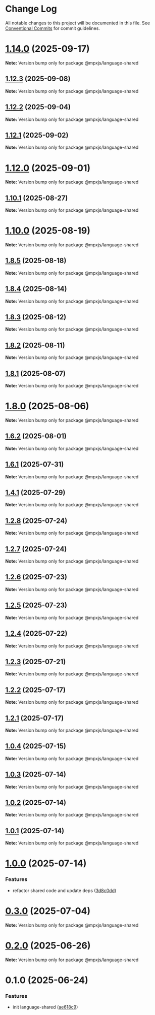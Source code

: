 # Change Log

All notable changes to this project will be documented in this file.
See [Conventional Commits](https://conventionalcommits.org) for commit guidelines.

# [1.14.0](https://github.com/mpx-ecology/language-tools/compare/v1.12.3...v1.14.0) (2025-09-17)

**Note:** Version bump only for package @mpxjs/language-shared

## [1.12.3](https://github.com/mpx-ecology/language-tools/compare/v1.12.2...v1.12.3) (2025-09-08)

**Note:** Version bump only for package @mpxjs/language-shared

## [1.12.2](https://github.com/mpx-ecology/language-tools/compare/v1.12.1...v1.12.2) (2025-09-04)

**Note:** Version bump only for package @mpxjs/language-shared

## [1.12.1](https://github.com/mpx-ecology/language-tools/compare/v1.12.0...v1.12.1) (2025-09-02)

**Note:** Version bump only for package @mpxjs/language-shared

# [1.12.0](https://github.com/mpx-ecology/language-tools/compare/v1.10.1...v1.12.0) (2025-09-01)

**Note:** Version bump only for package @mpxjs/language-shared

## [1.10.1](https://github.com/mpx-ecology/language-tools/compare/v1.10.0...v1.10.1) (2025-08-27)

**Note:** Version bump only for package @mpxjs/language-shared

# [1.10.0](https://github.com/mpx-ecology/language-tools/compare/v1.8.5...v1.10.0) (2025-08-19)

**Note:** Version bump only for package @mpxjs/language-shared

## [1.8.5](https://github.com/mpx-ecology/language-tools/compare/v1.8.4...v1.8.5) (2025-08-18)

**Note:** Version bump only for package @mpxjs/language-shared

## [1.8.4](https://github.com/mpx-ecology/language-tools/compare/v1.8.3...v1.8.4) (2025-08-14)

**Note:** Version bump only for package @mpxjs/language-shared

## [1.8.3](https://github.com/mpx-ecology/language-tools/compare/v1.8.2...v1.8.3) (2025-08-12)

**Note:** Version bump only for package @mpxjs/language-shared

## [1.8.2](https://github.com/mpx-ecology/language-tools/compare/v1.8.1...v1.8.2) (2025-08-11)

**Note:** Version bump only for package @mpxjs/language-shared

## [1.8.1](https://github.com/mpx-ecology/language-tools/compare/v1.8.0...v1.8.1) (2025-08-07)

**Note:** Version bump only for package @mpxjs/language-shared

# [1.8.0](https://github.com/mpx-ecology/language-tools/compare/v1.6.2...v1.8.0) (2025-08-06)

**Note:** Version bump only for package @mpxjs/language-shared

## [1.6.2](https://github.com/mpx-ecology/language-tools/compare/v1.6.1...v1.6.2) (2025-08-01)

**Note:** Version bump only for package @mpxjs/language-shared

## [1.6.1](https://github.com/mpx-ecology/language-tools/compare/v1.6.0...v1.6.1) (2025-07-31)

**Note:** Version bump only for package @mpxjs/language-shared

## [1.4.1](https://github.com/mpx-ecology/language-tools/compare/v1.4.0...v1.4.1) (2025-07-29)

**Note:** Version bump only for package @mpxjs/language-shared

## [1.2.8](https://github.com/mpx-ecology/language-tools/compare/v1.2.7...v1.2.8) (2025-07-24)

**Note:** Version bump only for package @mpxjs/language-shared

## [1.2.7](https://github.com/mpx-ecology/language-tools/compare/v1.2.6...v1.2.7) (2025-07-24)

**Note:** Version bump only for package @mpxjs/language-shared

## [1.2.6](https://github.com/mpx-ecology/language-tools/compare/v1.2.4...v1.2.6) (2025-07-23)

**Note:** Version bump only for package @mpxjs/language-shared

## [1.2.5](https://github.com/mpx-ecology/language-tools/compare/v1.2.4...v1.2.5) (2025-07-23)

**Note:** Version bump only for package @mpxjs/language-shared

## [1.2.4](https://github.com/mpx-ecology/language-tools/compare/v1.2.3...v1.2.4) (2025-07-22)

**Note:** Version bump only for package @mpxjs/language-shared

## [1.2.3](https://github.com/mpx-ecology/language-tools/compare/v1.2.2...v1.2.3) (2025-07-21)

**Note:** Version bump only for package @mpxjs/language-shared

## [1.2.2](https://github.com/mpx-ecology/language-tools/compare/v1.2.1...v1.2.2) (2025-07-17)

**Note:** Version bump only for package @mpxjs/language-shared

## [1.2.1](https://github.com/mpx-ecology/language-tools/compare/v1.2.0...v1.2.1) (2025-07-17)

**Note:** Version bump only for package @mpxjs/language-shared

## [1.0.4](https://github.com/mpx-ecology/language-tools/compare/v1.0.3...v1.0.4) (2025-07-15)

**Note:** Version bump only for package @mpxjs/language-shared

## [1.0.3](https://github.com/mpx-ecology/language-tools/compare/v1.0.2...v1.0.3) (2025-07-14)

**Note:** Version bump only for package @mpxjs/language-shared

## [1.0.2](https://github.com/mpx-ecology/language-tools/compare/v1.0.1...v1.0.2) (2025-07-14)

**Note:** Version bump only for package @mpxjs/language-shared

## [1.0.1](https://github.com/mpx-ecology/language-tools/compare/v1.0.0...v1.0.1) (2025-07-14)

**Note:** Version bump only for package @mpxjs/language-shared

# [1.0.0](https://github.com/mpx-ecology/language-tools/compare/v0.3.0...v1.0.0) (2025-07-14)

### Features

* refactor shared code and update deps ([3d8c0dd](https://github.com/mpx-ecology/language-tools/commit/3d8c0ddb874137d55f424bbdca97082da5cde0de))

# [0.3.0](https://github.com/mpx-ecology/language-tools/compare/v0.2.0...v0.3.0) (2025-07-04)

**Note:** Version bump only for package @mpxjs/language-shared

# [0.2.0](https://github.com/mpx-ecology/language-tools/compare/v0.1.0...v0.2.0) (2025-06-26)

**Note:** Version bump only for package @mpxjs/language-shared

# 0.1.0 (2025-06-24)

### Features

* init language-shared ([ae618c9](https://github.com/mpx-ecology/language-tools/commit/ae618c929b2e024ecb9e55e8d8271256bd2c6927))
